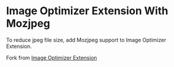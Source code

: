 Image Optimizer Extension With Mozjpeg
==================================

To reduce jpeg file size, add Mozjpeg support to Image Optimizer Extension.

Fork from [Image Optimizer Extension](https://imageoptimizer.codeplex.com/)

